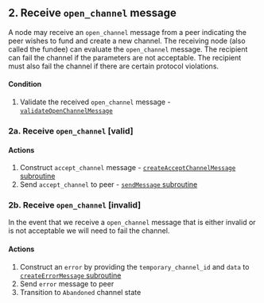 ## 2. Receive `open_channel` message

A node may receive an `open_channel` message from a peer indicating the peer wishes to fund and create a new channel. The receiving node (also called the fundee) can evaluate the `open_channel` message. The recipient can fail the channel if the parameters are not acceptable. The recipient must also fail the channel if there are certain protocol violations.

#### Condition

1. Validate the received `open_channel` message - [`validateOpenChannelMessage`]()

### 2a. Receive `open_channel` [valid]

#### Actions

1. Construct `accept_channel` message - [`createAcceptChannelMessage` subroutine]()
1. Send `accept_channel` to peer - [`sendMessage` subroutine]()

### 2b. Receive `open_channel` [invalid]

In the event that we receive a `open_channel` message that is either invalid or is not acceptable we will need to fail the channel.

#### Actions

1. Construct an `error` by providing the `temporary_channel_id` and `data` to [`createErrorMessage` subroutine]()
1. Send `error` message to peer
1. Transition to `Abandoned` channel state
